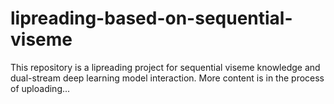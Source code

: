# lipreading-based-on-sequential-viseme
This repository is a lipreading project for sequential viseme knowledge and dual-stream deep learning model interaction.
More content is in the process of uploading...
